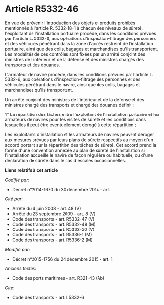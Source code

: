 # Article R5332-46

En vue de prévenir l'introduction des objets et produits prohibés mentionnés à l'article R. 5332-18-1 à chacun des niveaux de
sûreté, l'exploitant de l'installation portuaire procède, dans les conditions prévues par l'article L. 5332-6, aux opérations
d'inspection-filtrage  des personnes et des véhicules pénétrant dans la zone d'accès restreint de l'installation portuaire,
ainsi que des colis, bagages et marchandises qu'ils transportent. Les modalités de ces contrôles sont fixées par un arrêté
conjoint des ministres de l'intérieur et de la défense et des ministres chargés des transports et des douanes. 

L'armateur de navire procède, dans les conditions prévues par l'article L. 5332-6, aux opérations d'inspection-filtrage  des
personnes et des véhicules pénétrant dans le navire, ainsi que des colis, bagages et marchandises qu'ils transportent. 

Un arrêté conjoint des ministres de l'intérieur et de la défense et des ministres chargé des transports et chargé des douanes
définit : 

1° La répartition des tâches entre l'exploitant de l'installation portuaire et les armateurs de navires pour les visites de
sûreté et les conditions dans lesquelles il peut être éventuellement dérogé à cette répartition ; 

Les exploitants d'installation et les armateurs de navires peuvent déroger aux mesures prévues par leurs plans de sûreté
respectifs au moyen d'un accord portant sur la répartition des tâches de sûreté. Cet accord prend la forme d'une convention
annexée au plan de sûreté de l'installation si l'installation accueille le navire de façon régulière ou habituelle, ou d'une
déclaration de sûreté dans le cas d'escales occasionnelles.

**Liens relatifs à cet article**

_Codifié par_:

  - Décret n°2014-1670 du 30 décembre 2014 - art.

_Cité par_:

  - Arrêté du 4 juin 2008 - art. 48 (V)
  - Arrêté du 23 septembre 2009 - art. 8 (V)
  - Code des transports - art. R5332-47 (V)
  - Code des transports - art. R5332-48 (M)
  - Code des transports - art. R5332-50 (V)
  - Code des transports - art. R5336-1 (M)
  - Code des transports - art. R5336-2 (M)

_Modifié par_:

  - Décret n°2015-1756 du 24 décembre 2015 - art. 1

_Anciens textes_:

  - Code des ports maritimes - art. R321-43 (Ab)

_Cite_:

  - Code des transports - art. L5332-6

